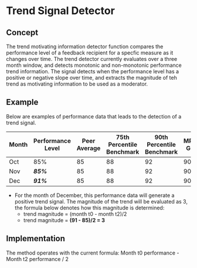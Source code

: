 # Trend Signal Detector
## Concept
The trend motivating information detector function compares the performance level of a feedback recipient for a specfic measure as it changes over time. The trend detector currently evaluates over a three month window, and detects monotonic and non-monotonic performance trend information. The signal detects when the performance level has a positive or negative slope over time, and extracts the magnitude of teh trend as motivating information to be used as a moderator.
## Example
Below are examples of performance data that leads to the detection of a trend signal.

|Month|Performance Level|Peer Average|75th Percentile Benchmark|90th Percentile Benchmark|MPOG Goal|
|-----|-----------------|------------|-------------------------|-------------------------|--|
|Oct  |       85%| 85| 88| 92|90|
|Nov  | ***85%***| 85| 88| 92|90|
|Dec  | ***91%***| 85| 88| 92|90|

- For the month of December, this performance data will generate a positive trend signal. The magnitude of the trend will be evaluated as 3, the formula below denotes how this magnitude is determined:
     - trend magnitude = (month t0 - month t2)/2
     - trend magnitude = **(91 - 85)/2 = 3**

## Implementation
The method operates with the current formula:
Month t0 performance - Month t2 performance / 2
